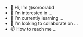 - 👋 Hi, I’m @soroorabd
- 👀 I’m interested in ...
- 🌱 I’m currently learning ...
- 💞️ I’m looking to collaborate on ...
- 📫 How to reach me ...

<!---
soroorabd/soroorabd is a ✨ special ✨ repository because its `README.md` (this file) appears on your GitHub profile.
You can click the Preview link to take a look at your changes.
--->
